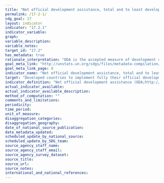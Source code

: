 ```yaml
---
title: "Net official development assistance, total and to least developed countries, as a proportion of the Organization for Economic Cooperation and Development (OECD) Development Assistance Committee donors' gross national income (GNI)"
permalink: /17-2-1/
sdg_goal: 17
layout: indicator
indicator: "17.2.1"
indicator_variable: 
graph: 
variable_description: 
variable_notes: 
target_id: "17.2"
has_metadata: true
rationale_interpretation: "ODA is the accepted measure of development co-operation, including both grants and soft loans provided by governments for development and welfare objectives in developing countries. UN members have agreed a total net ODA target for economically advanced countries of 0.7% of GNI, and a target of 0.15-0.20% for ODA to LDCs."
goal_meta_link: "http://unstats.un.org/sdgs/files/metadata-compilation/Metadata-Goal-17.pdf"
goal_meta_link_page: 8
indicator_name: "Net official development assistance, total and to least developed countries, as a proportion of the Organization for Economic Cooperation and Development (OECD) Development Assistance Committee donors' gross national income (GNI)"
target: "Developed countries to implement fully their official development assistance commitments, including the commitment by many developed countries to achieve the target of 0.7 per cent ODA/GNI to developing countries and 0.15 to 0.20 per cent of ODA/GNI to least developed countries; ODA providers are encouraged to consider setting a target to provide at least 0.20 per cent of ODA/GNI to least developed countries."
indicator_definition: "Net official development assistance (ODA;http://www.oecd.org/dac/dac-glossary.htm#ODA) to all countries on the DAC List of ODA Recipients (http://www.oecd.org/dac/dac-glossary.htm#DAC_List) and net official development assistance to the Least Developed Countries, SIDS and LLDCs (http://unohrlls.org/), as well as African countries. Data are usually expressed in US dollars at the average annual exchange rate, or as a share of provider countries' gross national income (GNI)."
actual_indicator_available: 
actual_indicator_available_description: 
method_of_computation: ""
comments_and_limitations: 
periodicity: 
time_period: 
unit_of_measure: 
disaggregation_categories: 
disaggregation_geography: 
date_of_national_source_publication: 
date_metadata_updated: 
scheduled_update_by_national_source: 
scheduled_update_by_SDG_team: 
source_agency_staff_name: 
source_agency_staff_email: 
source_agency_survey_dataset: 
source_title: 
source_url: 
source_notes: 
international_and_national_references: 
---
```


